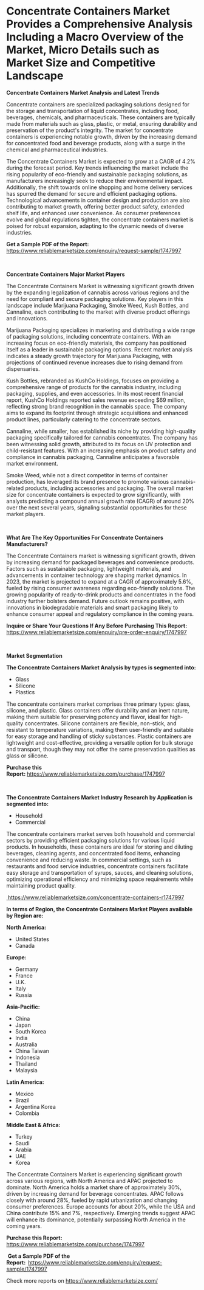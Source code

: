 <p><h1>Concentrate Containers Market Provides a Comprehensive Analysis Including a Macro Overview of the Market, Micro Details such as Market Size and Competitive Landscape</h1></p><p><strong>Concentrate Containers Market Analysis and Latest Trends</strong></p>
<p><p>Concentrate containers are specialized packaging solutions designed for the storage and transportation of liquid concentrates, including food, beverages, chemicals, and pharmaceuticals. These containers are typically made from materials such as glass, plastic, or metal, ensuring durability and preservation of the product's integrity. The market for concentrate containers is experiencing notable growth, driven by the increasing demand for concentrated food and beverage products, along with a surge in the chemical and pharmaceutical industries.</p><p>The Concentrate Containers Market is expected to grow at a CAGR of 4.2% during the forecast period. Key trends influencing the market include the rising popularity of eco-friendly and sustainable packaging solutions, as manufacturers increasingly seek to reduce their environmental impact. Additionally, the shift towards online shopping and home delivery services has spurred the demand for secure and efficient packaging options. Technological advancements in container design and production are also contributing to market growth, offering better product safety, extended shelf life, and enhanced user convenience. As consumer preferences evolve and global regulations tighten, the concentrate containers market is poised for robust expansion, adapting to the dynamic needs of diverse industries.</p></p>
<p><strong>Get a Sample PDF of the Report:&nbsp;</strong> <a href="https://www.reliablemarketsize.com/enquiry/request-sample/1747997?utm_campaign=1888&utm_medium=2&utm_source=Github&utm_content=ia&utm_term=08022025&utm_id=concentrate-containers">https://www.reliablemarketsize.com/enquiry/request-sample/1747997</a></p>
<p>&nbsp;</p>
<p><strong>Concentrate Containers Major Market Players</strong></p>
<p><p>The Concentrate Containers Market is witnessing significant growth driven by the expanding legalization of cannabis across various regions and the need for compliant and secure packaging solutions. Key players in this landscape include Marijuana Packaging, Smoke Weed, Kush Bottles, and Cannaline, each contributing to the market with diverse product offerings and innovations.</p><p>Marijuana Packaging specializes in marketing and distributing a wide range of packaging solutions, including concentrate containers. With an increasing focus on eco-friendly materials, the company has positioned itself as a leader in sustainable packaging options. Recent market analysis indicates a steady growth trajectory for Marijuana Packaging, with projections of continued revenue increases due to rising demand from dispensaries.</p><p>Kush Bottles, rebranded as KushCo Holdings, focuses on providing a comprehensive range of products for the cannabis industry, including packaging, supplies, and even accessories. In its most recent financial report, KushCo Holdings reported sales revenue exceeding $69 million, reflecting strong brand recognition in the cannabis space. The company aims to expand its footprint through strategic acquisitions and enhanced product lines, particularly catering to the concentrate sectors.</p><p>Cannaline, while smaller, has established its niche by providing high-quality packaging specifically tailored for cannabis concentrates. The company has been witnessing solid growth, attributed to its focus on UV protection and child-resistant features. With an increasing emphasis on product safety and compliance in cannabis packaging, Cannaline anticipates a favorable market environment.</p><p>Smoke Weed, while not a direct competitor in terms of container production, has leveraged its brand presence to promote various cannabis-related products, including accessories and packaging. The overall market size for concentrate containers is expected to grow significantly, with analysts predicting a compound annual growth rate (CAGR) of around 20% over the next several years, signaling substantial opportunities for these market players.</p></p>
<p>&nbsp;</p>
<p><strong>What Are The Key Opportunities For Concentrate Containers Manufacturers?</strong></p>
<p><p>The Concentrate Containers market is witnessing significant growth, driven by increasing demand for packaged beverages and convenience products. Factors such as sustainable packaging, lightweight materials, and advancements in container technology are shaping market dynamics. In 2023, the market is projected to expand at a CAGR of approximately 5.6%, fueled by rising consumer awareness regarding eco-friendly solutions. The growing popularity of ready-to-drink products and concentrates in the food industry further bolsters demand. Future outlook remains positive, with innovations in biodegradable materials and smart packaging likely to enhance consumer appeal and regulatory compliance in the coming years.</p></p>
<p><strong>Inquire or Share Your Questions If Any Before Purchasing This Report:</strong> <a href="https://www.reliablemarketsize.com/enquiry/pre-order-enquiry/1747997?utm_campaign=1888&utm_medium=2&utm_source=Github&utm_content=ia&utm_term=08022025&utm_id=concentrate-containers">https://www.reliablemarketsize.com/enquiry/pre-order-enquiry/1747997</a></p>
<p>&nbsp;</p>
<p><strong>Market Segmentation</strong></p>
<p><strong>The Concentrate Containers Market Analysis by types is segmented into:</strong></p>
<p><ul><li>Glass</li><li>Silicone</li><li>Plastics</li></ul></p>
<p><p>The concentrate containers market comprises three primary types: glass, silicone, and plastic. Glass containers offer durability and an inert nature, making them suitable for preserving potency and flavor, ideal for high-quality concentrates. Silicone containers are flexible, non-stick, and resistant to temperature variations, making them user-friendly and suitable for easy storage and handling of sticky substances. Plastic containers are lightweight and cost-effective, providing a versatile option for bulk storage and transport, though they may not offer the same preservation qualities as glass or silicone.</p></p>
<p><strong>Purchase this Report:&nbsp;</strong><a href="https://www.reliablemarketsize.com/purchase/1747997?utm_campaign=1888&utm_medium=2&utm_source=Github&utm_content=ia&utm_term=08022025&utm_id=concentrate-containers">https://www.reliablemarketsize.com/purchase/1747997</a></p>
<p>&nbsp;</p>
<p><strong>The Concentrate Containers Market Industry Research by Application is segmented into:</strong></p>
<p><ul><li>Household</li><li>Commercial</li></ul></p>
<p><p>The concentrate containers market serves both household and commercial sectors by providing efficient packaging solutions for various liquid products. In households, these containers are ideal for storing and diluting beverages, cleaning agents, and concentrated food items, enhancing convenience and reducing waste. In commercial settings, such as restaurants and food service industries, concentrate containers facilitate easy storage and transportation of syrups, sauces, and cleaning solutions, optimizing operational efficiency and minimizing space requirements while maintaining product quality.</p></p>
<p><a href="https://www.reliablemarketsize.com/concentrate-containers-r1747997?utm_campaign=1888&utm_medium=2&utm_source=Github&utm_content=ia&utm_term=08022025&utm_id=concentrate-containers">&nbsp;https://www.reliablemarketsize.com/concentrate-containers-r1747997</a></p>
<p><strong>In terms of Region, the Concentrate Containers Market Players available by Region are:</strong></p>
<p>
    <p> <strong> North America: </strong>
        <ul>
            <li>United States</li>
            <li>Canada</li>
        </ul>
        </p> 
    <p> <strong> Europe: </strong>
        <ul>
            <li>Germany</li>
            <li>France</li>
            <li>U.K.</li>
            <li>Italy</li>
            <li>Russia</li>
        </ul>
        </p> 
    <p> <strong> Asia-Pacific: </strong>
        <ul>
            <li>China</li>
            <li>Japan</li>
            <li>South Korea</li>
            <li>India</li>
            <li>Australia</li>
            <li>China Taiwan</li>
            <li>Indonesia</li>
            <li>Thailand</li>
            <li>Malaysia</li>
        </ul>
        </p> 
    <p> <strong> Latin America: </strong>
        <ul>
            <li>Mexico</li>
            <li>Brazil</li>
            <li>Argentina Korea</li>
            <li>Colombia</li>
        </ul>
        </p> 
    <p> <strong> Middle East & Africa: </strong>
        <ul>
            <li>Turkey</li>
            <li>Saudi</li>
            <li>Arabia</li>
            <li>UAE</li>
            <li>Korea</li>
        </ul>
    </p>
    </p>
<p><p>The Concentrate Containers Market is experiencing significant growth across various regions, with North America and APAC projected to dominate. North America holds a market share of approximately 30%, driven by increasing demand for beverage concentrates. APAC follows closely with around 28%, fueled by rapid urbanization and changing consumer preferences. Europe accounts for about 20%, while the USA and China contribute 15% and 7%, respectively. Emerging trends suggest APAC will enhance its dominance, potentially surpassing North America in the coming years.</p></p>
<p><strong>Purchase this Report: </strong><a href="https://www.reliablemarketsize.com/purchase/1747997?utm_campaign=1888&utm_medium=2&utm_source=Github&utm_content=ia&utm_term=08022025&utm_id=concentrate-containers">https://www.reliablemarketsize.com/purchase/1747997</a></p>
<p>&nbsp;<strong>Get a Sample PDF of the Report:&nbsp;&nbsp;</strong><a href="https://www.reliablemarketsize.com/enquiry/request-sample/1747997?utm_campaign=1888&utm_medium=2&utm_source=Github&utm_content=ia&utm_term=08022025&utm_id=concentrate-containers">https://www.reliablemarketsize.com/enquiry/request-sample/1747997</a></p>
<p><strong></strong></p>
<p>Check more reports on <a href="https://www.reliablemarketsize.com/?utm_campaign=1888&utm_medium=2&utm_source=Github&utm_content=ia&utm_term=08022025&utm_id=concentrate-containers">https://www.reliablemarketsize.com/</a></p>